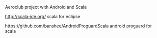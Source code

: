 Aeroclub project with Android and Scala

http://scala-ide.org/ scala for eclipse

https://github.com/banshee/AndroidProguardScala android proguard for scala